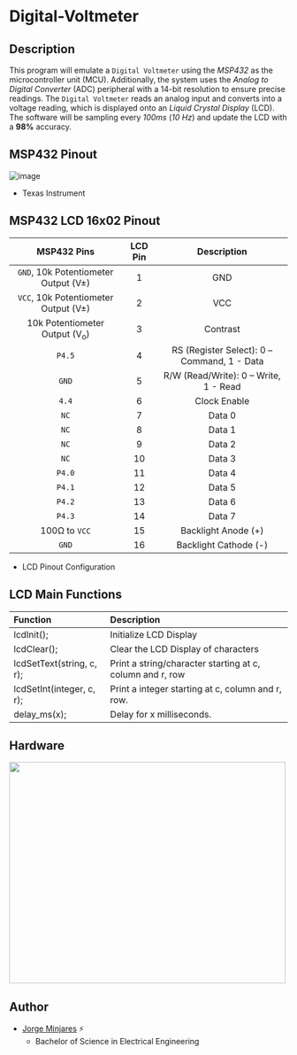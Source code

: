# **Digital-Voltmeter**
## **Description**
This program will emulate a `Digital Voltmeter` using the *MSP432* as the microcontroller unit (MCU). Additionally, the system uses the *Analog to Digital Converter* (ADC) peripheral with a 14-bit resolution to ensure precise readings. The `Digital Voltmeter` reads an analog input and converts into a voltage reading, which is displayed onto an *Liquid Crystal Display* (LCD). The software will be sampling every *100ms* (*10 Hz*) and update the LCD with a **98%** accuracy. 

## **MSP432 Pinout**
![image](https://user-images.githubusercontent.com/60948298/146273491-d2079ae0-385a-4f9a-ac03-24f95911efea.png)
- Texas Instrument

## **MSP432 LCD 16x02 Pinout**
| **MSP432 Pins** |    **LCD Pin** |  **Description** |   
| :---:       |  :--:      |   :---:      |
| `GND`, 10k Potentiometer Output (V&#177;) | 1| GND|  
| `VCC`, 10k Potentiometer Output (V&#177;) | 2| VCC|    
| 10k Potentiometer Output (V<sub>o</sub>) | 3| Contrast|    
| `P4.5` | 4| RS (Register Select): 0 – Command, 1 - Data|    
| `GND`| 5| R/W (Read/Write): 0 – Write, 1 - Read|    
| `4.4` | 6| Clock Enable|    
| `NC`| 7| Data 0|
| `NC`| 8| Data 1|    
| `NC` | 9| Data 2|    
| `NC`| 10| Data 3|    
| `P4.0` | 11|  Data 4|    
| `P4.1` | 12|  Data 5|    
| `P4.2` | 13|  Data 6|    
| `P4.3` | 14|  Data 7|    
| 100&#8486; to `VCC`| 15| Backlight Anode (+)|    
| `GND`| 16| Backlight Cathode (-)|    
  * LCD Pinout Configuration

## **LCD Main Functions**
|**Function** | **Description** |
| :---    | :---        |
| lcdInit();    |   Initialize LCD Display            |
| lcdClear();   | Clear the LCD Display of characters | 
| lcdSetText(string, c, r); | Print a string/character starting at c, column and r, row |
|lcdSetInt(integer, c, r); | Print a integer starting at c, column and r, row. |
|delay_ms(x); | Delay for x milliseconds. |

## **Hardware** 
<img src="https://user-images.githubusercontent.com/96082677/147328936-63011623-c858-46fc-a448-bdfa4a5c8497.jpg" width="500" height="400">

## **Author** 
- [Jorge Minjares](https://github.com/JorgeMinjares) :zap:
    - Bachelor of Science in Electrical Engineering
